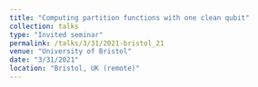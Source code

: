 ```yaml
---
title: "Computing partition functions with one clean qubit"
collection: talks
type: "Invited seminar"
permalink: /talks/3/31/2021-bristol_21
venue: "University of Bristol"
date: "3/31/2021"
location: "Bristol, UK (remote)"
---
```

